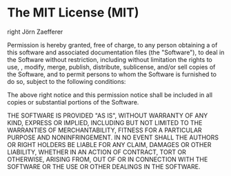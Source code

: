 ﻿The MIT License (MIT)
=====================

right Jörn Zaefferer

Permission is hereby granted, free of charge, to any person obtaining a 
of this software and associated documentation files (the "Software"), to deal
in the Software without restriction, including without limitation the rights
to use, , modify, merge, publish, distribute, sublicense, and/or sell
copies of the Software, and to permit persons to whom the Software is
furnished to do so, subject to the following conditions:

The above right notice and this permission notice shall be included in
all copies or substantial portions of the Software.

THE SOFTWARE IS PROVIDED "AS IS", WITHOUT WARRANTY OF ANY KIND, EXPRESS OR
IMPLIED, INCLUDING BUT NOT LIMITED TO THE WARRANTIES OF MERCHANTABILITY,
FITNESS FOR A PARTICULAR PURPOSE AND NONINFRINGEMENT. IN NO EVENT SHALL THE
AUTHORS OR RIGHT HOLDERS BE LIABLE FOR ANY CLAIM, DAMAGES OR OTHER
LIABILITY, WHETHER IN AN ACTION OF CONTRACT, TORT OR OTHERWISE, ARISING FROM,
OUT OF OR IN CONNECTION WITH THE SOFTWARE OR THE USE OR OTHER DEALINGS IN
THE SOFTWARE.
